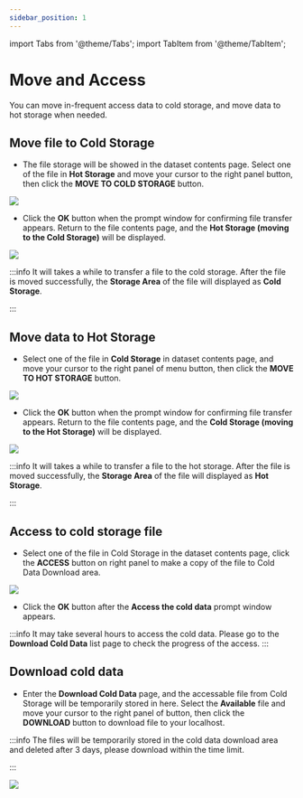 ```yaml
---
sidebar_position: 1
---
```


import Tabs from '@theme/Tabs';
import TabItem from '@theme/TabItem';

# Move and Access

You can move in-frequent access data to cold storage, and move data to hot storage when needed.

## Move file to Cold Storage

* The file storage will be showed in the dataset contents page. Select one of the file in **Hot Storage** and move your cursor to the right panel <i class="fa fa-ellipsis-v fa-20" aria-hidden="true"></i> button, then click the **MOVE TO COLD STORAGE** button.

![](https://cos.twcc.ai/SYS-MANUAL/uploads/upload_7c4d6d10bb1ca729066faa83da4ec933.png)

* Click the **OK** button when the prompt window for confirming file transfer appears. Return to the file contents page, and the **Hot Storage (moving to the Cold Storage)** will be displayed.


![](https://cos.twcc.ai/SYS-MANUAL/uploads/upload_7920644e10d5d366a26b674a3a9f2fe4.png)


:::info
It will takes a while to transfer a file to the cold storage. After the file is moved successfully, the **Storage Area** of the file will displayed as  **Cold Storage**.

:::

## Move data to Hot Storage

* Select one of the file in **Cold Storage** in dataset contents page, and move your cursor to the right panel of <i class="fa fa-ellipsis-v fa-20" aria-hidden="true"></i> menu button, then click  the **MOVE TO HOT STORAGE** button.

![](https://cos.twcc.ai/SYS-MANUAL/uploads/upload_f6b4a56ec6a7a6c2433128e2cbc2d7ae.png)

* Click the **OK** button when the prompt window for confirming file transfer appears. Return to the file contents page, and the **Cold Storage (moving to the Hot Storage)** will be displayed.


![](https://cos.twcc.ai/SYS-MANUAL/uploads/upload_805a5f9d00d1a7d959f8ccdf3139a590.png)


:::info
It will takes a while to transfer a file to the hot storage. After the file is moved successfully, the **Storage Area** of the file will displayed as  **Hot Storage**.

:::

## Access to cold storage file


* Select one of the file in Cold Storage in the dataset contents page, click the **ACCESS** button on right panel to make a copy of the file to Cold Data Download area.

![](https://cos.twcc.ai/SYS-MANUAL/uploads/upload_9ed5f9b00d74fec0a00c8e9379ef58de.png)

* Click the **OK** button after the **Access the cold data** prompt window appears.

:::info
It may take several hours to access the cold data. Please go to the **Download Cold Data** list page to check the progress of the access.
:::

## Download cold data


* Enter the **Download Cold Data** page, and the accessable file from Cold Storage will be temporarily stored in here. Select the **Available** file and move your cursor to the right panel of <i class="fa fa-ellipsis-v fa-20" aria-hidden="true"></i> button, then click the **DOWNLOAD** button to download file to your localhost. 

:::info
The files will be temporarily stored in the cold data download area and deleted after 3 days, please download within the time limit.

:::

![](https://cos.twcc.ai/SYS-MANUAL/uploads/upload_c555780995cd5cea1a386ffddfd26d23.png)